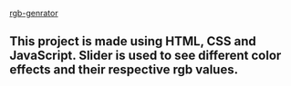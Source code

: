 [rgb-genrator](https://diksharai9.github.io/rgb-genrator/)
## This project is made using HTML, CSS and JavaScript. Slider is used to see different color effects and their respective rgb values.
